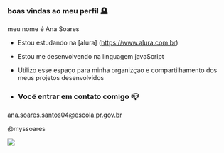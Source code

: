### boas vindas ao meu perfil 🪦

meu nome é Ana Soares

- Estou estudando na [alura] (https://www.alura.com.br)
- Estou me desenvolvendo na linguagem javaScript
- Utilizo esse espaço para minha organizçao e compartilhamento dos meus projetos desenvolvidos

- ### Você entrar em contato comigo 📪

ana.soares.santos04@escola.pr.gov.br

@myssoares

![](https://media1.tenor.com/m/sj4j9HT4QP4AAAAC/lana-del-rey-gun.gif)
